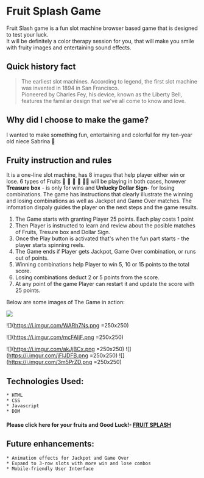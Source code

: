 # Fruit Splash Game  

Fruit Slash game is a fun slot machine browser based game that is designed to test your luck.  
It will be definitely a color therapy session for you, that will make you smile with fruity images and entertaining sound effects.

## Quick history fact  
>
>The earliest slot machines. According to legend, the first slot machine was invented in 1894 in San Francisco.  
Pioneered by Charles Fey, his device, known as the Liberty Bell, features the familiar design that we've all come to know and love.

## Why did I choose to make the game?  

I wanted to make something fun, entertaining and colorful for my ten-year old niece Sabrina :gift_heart:  

## Fruity instruction and rules
>
It is a one-line slot machine, has 8 images that help player either win or lose. 6 types of Fruits :strawberry: :pineapple: :lemon: :watermelon: :tangerine::pear: will be playing in both cases, however **Treasure box** - is only for wins and **Unlucky Dollar Sign**- for losing combinations.
The game has instructions that clearly illustrate the winning and losing combinations as well as Jackpot and Game Over matches.
The infomation dispaly guides the player on the next steps and the game results.
  1. The Game starts with granting Player 25 points. Each play costs 1 point
  2. Then Player is instructed to learn and review about the posible matches of Fruits, Tresure box and Dollar Sign.
  3. Once the Play button is activated that's when the fun part starts - the player starts spinning reels.
  4. The Game ends if Player gets Jackpot, Game Over combination, or runs out of points.
  5. Winning combinations help Player to win 5, 10 or 15 points to the total score.
  6. Losing combinations deduct 2 or 5 points from the score.
  7. At any point of the game Player can restart it and update the score with 25 points.
  
  Below are some images of The Game in action:  
  
  ![](https://i.imgur.com/PyEHp9V.png)
   
  >
  ![](https://i.imgur.com/WARh7Ns.png =250x250)
  >
  ![](https://i.imgur.com/mcFAIjF.png =250x250)
  >
  ![](https://i.imgur.com/akJjBCx.png =250x250) ![](https://i.imgur.com/jFlJDFB.png =250x250) ![](https://i.imgur.com/3m5PrZD.png =250x250)
  
  ## Technologies Used:
    * HTML
    * CSS
    * Javascript
    * DOM
    
  #### Please click here for your fruits and Good Luck!- [FRUIT SPLASH](https://svitlanakarahayeva.github.io/Fruit-Splash-Game/)
  
  ## Future enhancements:
    * Animation effects for Jackpot and Game Over 
    * Expand to 3-row slots with more win and lose combos
    * Mobile-friendly User Interface
  
